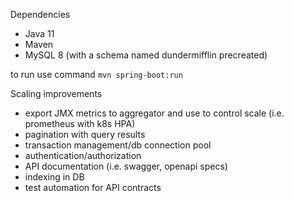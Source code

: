 Dependencies
 - Java 11
 - Maven
 - MySQL 8 (with a schema named dundermifflin precreated)

to run use command `mvn spring-boot:run`

Scaling improvements
 - export JMX metrics to aggregator and use to control scale (i.e. prometheus with k8s HPA)
 - pagination with query results
 - transaction management/db connection pool
 - authentication/authorization
 - API documentation (i.e. swagger, openapi specs)
 - indexing in DB
 - test automation for API contracts

